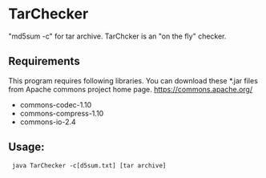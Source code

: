 # TarChecker
"md5sum -c" for tar archive. TarChcker is an "on the fly" checker.

## Requirements
 This program requires following libraries. You can download these *.jar files from Apache commons project home page.
 https://commons.apache.org/
* commons-codec-1.10
* commons-compress-1.10
* commons-io-2.4

## Usage:
     java TarChecker -c[d5sum.txt] [tar archive]

